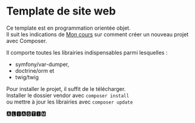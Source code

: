 # Template de site web

Ce template est en programmation orientée objet.<br>
Il suit les indications de [Mon cours](https://gist.github.com/aliastim/b2e3d1dc986aee0320a666dcb6ed8bfa)
sur comment créer un nouveau projet avec Composer.

Il comporte toutes les librairies indispensables parmi lesquelles : 
- symfony/var-dumper,
- doctrine/orm et
- twig/twig

Pour installer le projet, il suffit de le télécharger.<br>
Installer le dossier vendor avec `composer install`<br>
ou mettre à jour les librairies avec `composer update`

🅰🅻🅸🅰🆂🆃🅸🅼
